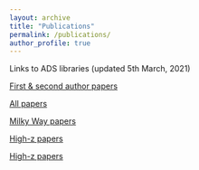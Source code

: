 ```yaml
---
layout: archive
title: "Publications"
permalink: /publications/
author_profile: true
---
```


Links to ADS libraries (updated 5th March, 2021)

[First & second author papers](https://ui.adsabs.harvard.edu/public-libraries/OGJGndqYQSCmU3Npk14PrA)

[All papers](https://ui.adsabs.harvard.edu/public-libraries/oX1OF4TISF2eB3R7ECBWFg)

[Milky Way papers](https://ui.adsabs.harvard.edu/public-libraries/VuzUoUVsTo2sFk7LM4CRPQ)

[High-z papers](https://ui.adsabs.harvard.edu/public-libraries/5XuKtlEsTj-naUGHl6niiw)

<a href="https://ui.adsabs.harvard.edu/public-libraries/5XuKtlEsTj-naUGHl6niiw" target="_blank">High-z papers</a>

